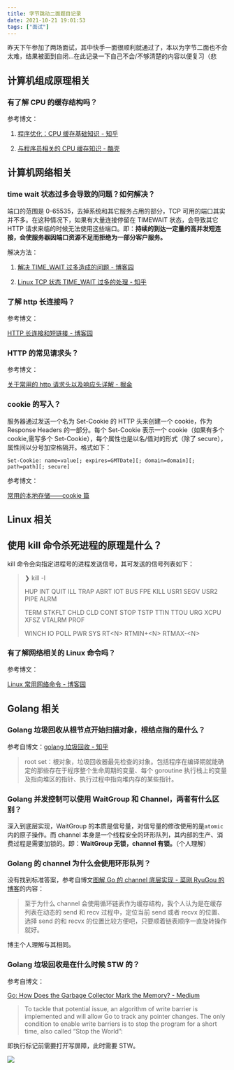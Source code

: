 ```yaml
---
title: 字节跳动二面题目记录
date: 2021-10-21 19:01:53
tags: ["面试"]
---
```


昨天下午参加了两场面试，其中快手一面很顺利就通过了，本以为字节二面也不会太难，结果被面到自闭...在此记录一下自己不会/不够清楚的内容以便复习（悲

<!--more-->

## 计算机组成原理相关

### 有了解 CPU 的缓存结构吗？

参考博文：

1. [程序优化：CPU 缓存基础知识 - 知乎](https://zhuanlan.zhihu.com/p/80672073)

1. [与程序员相关的 CPU 缓存知识 - 酷壳](https://coolshell.cn/articles/20793.html)

## 计算机网络相关

### time wait 状态过多会导致的问题？如何解决？

端口的范围是 0-65535，去掉系统和其它服务占用的部分，TCP 可用的端口其实并不多。在这种情况下，如果有大量连接停留在 TIMEWAIT 状态，会导致其它 HTTP 请求来临的时候无法使用这些端口。即：**持续的到达一定量的高并发短连接，会使服务器因端口资源不足而拒绝为一部分客户服务。**

解决方法：

1. [解决 TIME_WAIT 过多造成的问题 - 博客园](https://www.cnblogs.com/dadonggg/p/8778318.html)

2. [Linux TCP 状态 TIME_WAIT 过多的处理 - 知乎](https://zhuanlan.zhihu.com/p/45102654)

### 了解 http 长连接吗？

参考博文：

[HTTP 长连接和短链接 - 博客园](https://www.cnblogs.com/0201zcr/p/4694945.html)

### HTTP 的常见请求头？

参考博文：

[关于常用的 http 请求头以及响应头详解 - 掘金](https://juejin.cn/post/6844903745004765198)

### cookie 的写入？

服务器通过发送一个名为 Set-Cookie 的 HTTP 头来创建一个 cookie，作为 Response Headers 的一部分。每个 Set-Cookie 表示一个 cookie（如果有多个 cookie,需写多个 Set-Cookie），每个属性也是以名/值对的形式（除了 secure），属性间以分号加空格隔开。格式如下：

```
Set-Cookie: name=value[; expires=GMTDate][; domain=domain][; path=path][; secure]
```

参考博文：

[常用的本地存储——cookie 篇](https://segmentfault.com/a/1190000004743454)

## Linux 相关

## 使用 kill 命令杀死进程的原理是什么？

kill 命令会向指定进程号的进程发送信号，其可发送的信号列表如下：

> ❯ kill -l
>
> HUP INT QUIT ILL TRAP ABRT IOT BUS FPE KILL USR1 SEGV USR2 PIPE ALRM
>
> TERM STKFLT CHLD CLD CONT STOP TSTP TTIN TTOU URG XCPU XFSZ VTALRM PROF
>
> WINCH IO POLL PWR SYS RT\<N> RTMIN+\<N> RTMAX-\<N>

### 有了解网络相关的 Linux 命令吗？

参考博文：

[Linux 常用网络命令 - 博客园](https://www.cnblogs.com/klb561/p/9074278.html)

## Golang 相关

### Golang 垃圾回收从根节点开始扫描对象，根结点指的是什么？

参考自博文：[golang 垃圾回收 - 知乎](https://zhuanlan.zhihu.com/p/384900580)

> root set：根对象，垃圾回收器最先检查的对象。包括程序在编译期就能确定的那些存在于程序整个生命周期的变量、每个 goroutine 执行栈上的变量及指向堆区的指针、执行过程中指向堆内存的某些指针。

### Golang 并发控制可以使用 WaitGroup 和 Channel，两者有什么区别？

深入到底层实现，WaitGroup 的本质是信号量，对信号量的修改使用的是`atomic`内的原子操作。而 channel 本身是一个线程安全的环形队列，其内部的生产、消费过程是需要加锁的。即：**WaitGroup 无锁，channel 有锁。**（个人理解）

### Golang 的 channel 为什么会使用环形队列？

没有找到标准答案，参考自博文[图解 Go 的 channel 底层实现 - 菜刚 RyuGou 的博客](https://i6448038.github.io/2019/04/11/go-channel/)的内容：

> 至于为什么 channel 会使用循环链表作为缓存结构，我个人认为是在缓存列表在动态的 send 和 recv 过程中，定位当前 send 或者 recvx 的位置、选择 send 的和 recvx 的位置比较方便吧，只要顺着链表顺序一直旋转操作就好。

博主个人理解与其相同。

### Golang 垃圾回收是在什么时候 STW 的？

参考自博文：

[Go: How Does the Garbage Collector Mark the Memory? - Medium](https://medium.com/a-journey-with-go/go-how-does-the-garbage-collector-mark-the-memory-72cfc12c6976)

> To tackle that potential issue, an algorithm of write barrier is implemented and will allow Go to track any pointer changes. The only condition to enable write barriers is to stop the program for a short time, also called “Stop the World”:

即执行标记前需要打开写屏障，此时需要 STW。

![](https://rmt.ladydaily.com/fetch/allwens-work/storage/1_T16GKkEkxfswmCiHTNpwhQ.png?w=1280)
